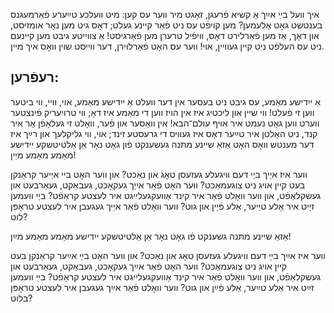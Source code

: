 איך וועל בײַ אײַך אַ קשיא פֿרעגן,
זאָגט מיר ווער עס קען:
מיט וועלכע טײַערע פֿאַרמעגנס
בענטשט גאָט אַלעמען?
מען קויפֿט עס ניט פֿאַר קיינע געלט;
דאָס גיט מען נאָר אומזיסט,
און דאָך, אַז מען פֿאַרלירט דאָס,
וויפֿיל טרערן מען פֿאַרגיסט!
אַ צווייטע גיבט מען קיינעם ניט
עס העלפֿט ניט קיין געוויין,
אוי! ווער עס האָט פֿאַרלוירן,
דער ווייסט שוין וואָס איך מיין.

## רעפֿרען:
אַ ייִדישע מאַמע,
עס גיבט ניט בעסער אין דער וועלט
אַ ייִדישע מאַמע,
אוי, וויי, ווי ביטער ווען זי פֿעלט!
ווי שיין און ליכטיג איז אין הויז
ווען די מאַמע איז דאָ;
ווי טרויעריק פֿינצטער ווערט ווען גאָט
נעמט איר אויף עולם־הבא!
אין וואַסער און פֿער,
וואָלט זי געלאָפֿן אַר איר קנד,
ניט האַלטן איר טײַער
דאָס איז געוויס די גרעסטע זינד;
אוי, ווי גליקלעך און רײַך איז דער מענטש וואָס האָט
אַזאַ שיינע מתּנה געשענקט פֿון גאָט
נאָר אַן אַלטיטשקע יידישע מאַמע
מאַמע מיַין!

ווער איז איַיך ביַי דעם וויגעלע געזעסן
טאָג און נאַכט?
און ווער האָט ביי איַיער קראַנקן בעט
קיין אויג ניט צוגעמאַכט?
ווער האָט פֿאַר אייַך געקאָכט, געבאַקט,
געאַרבעט און געשקלאַפֿט,
און ווער וואָלט פֿאַר איר קינד
אַוועקגעלייגט איר לעצטע קראַפֿט?
ביַי וועמען זיַיט איר אַלע טיַיער,
אַלע פֿיַין און גוט?
ווער וואָלט פֿאַר איַיך געגעבן
איר לעצטע טראָפּן לוט?

אַזאַ שיינע מתּנה גשענקט פֿו גאָט
נאָר אַן אַלטיטשקע ייִדישע מאַמע
מאַמע מײַן!

ווער איז אײַך בײַ דעם וויגעלע געזעסן
טאָג און נאַכט?
און ווער האָט בײַ אײַער קראַנקן בעט
קיין אויג ניט צוגעמאַכט?
ווער האָט פֿאַר אײַך געקאָכט, געבאַקט,
געאַרבעט און געשקלאַפֿט,
און ווער וואָלט פֿאַר איר קינד
אַוועקגעלייגט איר לעצטע קראַפֿט?
בײַ וועמען זײַט איר אַלע טײַער,
אַלע פֿײַן און גוט?
ווער וואָלט פֿאַר אײַך געגעבן
איר לעצטע טראָפּן בלוט?
